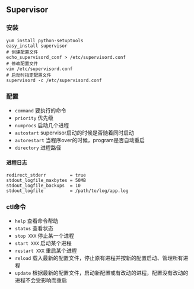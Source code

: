 ## Supervisor

### 安装

```shell
yum install python-setuptools
easy_install supervisor
# 创建配置文件
echo_supervisord_conf > /etc/supervisord.conf
# 修改配置文件
vim /etc/supervisord.conf
# 启动时指定配置文件
supervisord -c /etc/supervisord.conf
```

### 配置

* `command`  要执行的命令
* `priority`  优先级
* `numprocs` 启动几个进程
* `autostart`  supervisor启动的时候是否随着同时启动
* `autorestart` 当程序over的时候，program是否自动重启
* `directory` 进程路径

#### 进程日志

```shell
redirect_stderr         = true
stdout_logfile_maxbytes = 50MB
stdout_logfile_backups  = 10
stdout_logfile          = /path/to/log/app.log
```

### ctl命令

* `help` 查看命令帮助
* `status` 查看状态
* `stop XXX` 停止某一个进程
* `start XXX` 启动某个进程
* `restart XXX` 重启某个进程
* `reload` 载入最新的配置文件，停止原有进程并按新的配置启动、管理所有进程
* `update` 根据最新的配置文件，启动新配置或有改动的进程，配置没有改动的进程不会受影响而重启